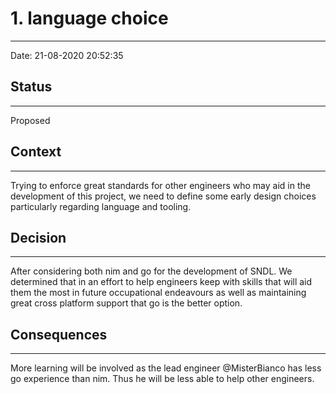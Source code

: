 
# 1. language choice
---

Date: 21-08-2020 20:52:35

## Status
---

Proposed

## Context
---

Trying to enforce great standards for other engineers who may 
aid in the development of this project, we need to define some
early design choices particularly regarding language and tooling.

## Decision
---

After considering both nim and go for the development of SNDL.
We determined that in an effort to help engineers keep with 
skills that will aid them the most in future occupational 
endeavours as well as maintaining great cross platform support
that go is the better option.

## Consequences
---

More learning will be involved as the lead engineer @MisterBianco
has less go experience than nim. Thus he will be less able to
help other engineers.

